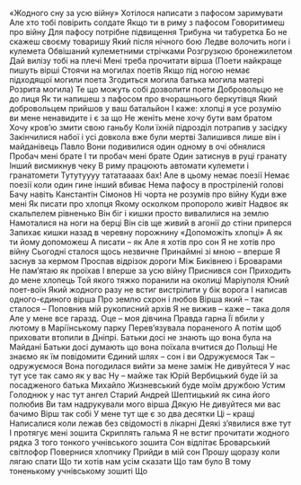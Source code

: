 «Жодного сну за усю війну»
Хотілося написати з пафосом заримувати
Але хто тобі повірить солдате
Якщо ти в риму з пафосом
Говоритимеш про війну
Для пафосу потрібне підвищення
Трибуна чи табуретка
Бо не скажеш своєму товаришу
Який після нічного бою
Ледве волочить ноги і кулемета
Обвішаний кулеметними стрічками
Розгрузкою бронежилетом
Дай вилізу тобі на плечі
Мені треба прочитати вірша
(Поети найкраще пишуть вірші
Стоячи на могилах поетів
Якщо під ногою немає підходящої могили поета
Згодиться могила батька могила матері
Розрита могила)
Те що можуть собі дозволити поети
Добровольцю не до лиця
Як ти напишеш з пафосом про вчорашнього
беркутівця
Який добровольцем прийшов у ваш батальйон
І каже: хлопці я усе розумію ви мене ненавидите
і є за що
Не женіть мене хочу бути вам братом
Хочу кров’ю змити свою ганьбу
Коли їхній підрозділ потрапив у засідку
Закінчилися набої і усі довкола вже були мертві
Залишився лише він і майданівець Павло
Вони подивилися один одному в очі обнялися
Пробач мені брате
І ти пробач мені брате
Один затиснув в руці гранату
Інший висмикнув чеку
В риму працюють автомати кулемети
і гранатомети
Тутутуууу тататаааах бах!
Але в цьому немає поезії
Немає поезії коли один гине інший вбиває
Нема пафосу в простріленій голові
Бачу навіть Канстантін Сімонов
Ні чорта не розумів про війну
Куди вже мені
Як писати про хлопця
Якому осколком пропороло живіт
Надвоє як скальпелем рівненько
Він біг і кишки просто вивалилися на землю
Намоталися на ноги на берці
Він сів ще живий в агонії до стіни приперся
Запихає кишки назад в черевну порожнину
«Допоможіть хлопці»
А як ти йому допоможеш
А писати – як
Але я хотів про сон
Я не хотів про війну
Сьогодні сталося щось незвичне
Принаймні зі мною – вперше
Я заснув за кермом
Проспав відрізок дороги
Між Биківнею і Броварами
Не пам’ятаю як проїхав
І вперше за усю війну
Приснився сон
Приходить до мене хлопець
Той якого тяжко поранили на околиці Маріуполя
Юний поет-воїн
Який жодного разу не встиг вистрілити
у бік ворога
І написав одного-єдиного вірша
Про землю схрон і любов
Вірша який – так сталося –
Поповнив мій рукописний архів
Я не вижив – каже – така доля
Але у мене все гаразд.
Оце – моя дівчина
Правда гарна
Її вбили у лютому в Маріїнському парку
Перев’язувала пораненого
А потім щоб приховати втопили в Дніпрі. 
Батьки досі не знають що вона була на Майдані
Батьки досі думають
що вона поїхала вчитися до Польщі
Не знаємо як їм повідомити
Єдиний шлях – сон і ви
Одружуємося
Так – одружуємося
Вона погодилася вийти за мене заміж
Не дивуйтеся
У нас тут усе так само як у вас
Ну – майже так
Юрій Вербицький буде їй
за посадженого батька
Михайло Жизневський буде моїм дружбою
Устим Голоднюк у нас тут ангел
Старий Андрей Шептицький
як сина його полюбив
Ви там надрукували мого вірша
Дякую
Не дивуйтеся ми вас бачимо
Вірш так собі
У мене тут ще є зо два десятки
Ці – кращі
Написалися коли лежав без свідомості в лікарні
Деякі з’явилися вже тут
І протягує мені зошита
Скриплять гальма
Я не встиг прочитати жодного рядка
З того тонкого учнівського зошита
Сон відлітає
Броварський світлофор
Повернися хлопчику
Прийди в мій сон
Прошу щоразу коли лягаю спати
Що ти хотів нам усім сказати
Що там було
В тому тоненькому учнівському зошиті
Що
